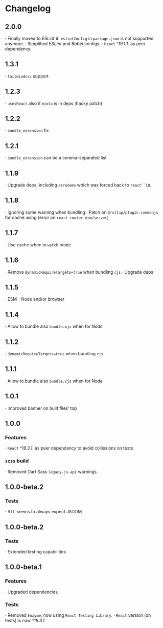 
# Changelog

## 2.0.0

· Finally moved to _ESLint_ 9. `eslintConfig` in `package.json` is not supported anymore.
· Simplified _ESLint_ and _Babel_ configs.
· `React` _^19.1.1_. as peer dependency.

## 1.3.1

· `tailwindcss` support

## 1.2.3

· `usesReact` also if `miolo` is in deps (hacky patch)

## 1.2.2

· `bundle_extension` fix

## 1.2.1

· `bundle_extension` can be a comma-separated list

## 1.1.9

· Upgrade deps, including `arredemo` which was forced back to `react``18`.

## 1.1.8

· Ignoring some warning when bundling
· Patch on `@rollup/plugin-commonjs` for cache using
  (error on `react-router-dom/server`)


## 1.1.7

· Use cache when in `watch` mode

## 1.1.6

· Remove `dynamicRequireTargets=true` when bundling `cjs`
· Upgrade deps

## 1.1.5

· ESM - Node and/or browser

## 1.1.4

· Allow to bundle also `bundle.mjs` when for _Node_

## 1.1.2

· `dynamicRequireTargets=true` when bundling `cjs`

## 1.1.1

· Allow to bundle also `bundle.cjs` when for _Node_

## 1.0.1

· Improved banner on built files' top

## 1.0.0

### Features

· `React` _^18.3.1_. as peer dependency to avoid collissions on tests

### `scss` build

· Removed Dart Sass `legacy-js-api` warnings.

## 1.0.0-beta.2

### Tests

· RTL seems to always expect JSDOM

## 1.0.0-beta.2

### Tests

· Extended testing capabilities

## 1.0.0-beta.1

### Features

· Upgraded dependencies.

### Tests

· Removed `Enzyme`, now using `React Testing Library`.
· `React` version (on tests) is now _^18.3.1_.
